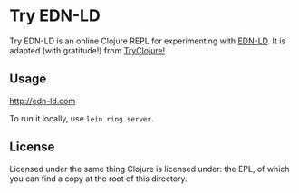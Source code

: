 # Try EDN-LD

Try EDN-LD is an online Clojure REPL for experimenting with [EDN-LD](https://github.com/ontodev/edn-ld). It is adapted (with gratitude!) from [TryClojure!](http://tryclj.com).

## Usage

http://edn-ld.com

To run it locally, use `lein ring server`.

## License

Licensed under the same thing Clojure is licensed under: the EPL, of which you can find a copy at the root of this directory.
